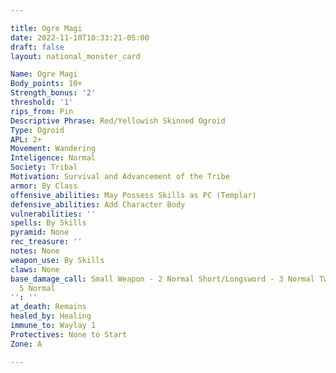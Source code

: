 ```yaml
---

title: Ogre Magi
date: 2022-11-10T10:33:21-05:00
draft: false
layout: national_monster_card

Name: Ogre Magi
Body_points: 10+
Strength_bonus: '2'
threshold: '1'
rips_from: Pin
Descriptive Phrase: Red/Yellowish Skinned Ogroid
Type: Ogroid
APL: 2+
Movement: Wandering
Inteligence: Normal
Society: Tribal
Motivation: Survival and Advancement of the Tribe
armor: By Class
offensive_abilities: May Possess Skills as PC (Templar)
defensive_abilities: Add Character Body
vulnerabilities: ''
spells: By Skills
pyramid: None
rec_treasure: ''
notes: None
weapon_use: By Skills
claws: None
base_damage_call: Small Weapon - 2 Normal Short/Longsword - 3 Normal Two Handed -
  5 Normal
'': ''
at_death: Remains
healed_by: Healing
immune_to: Waylay 1
Protectives: None to Start
Zone: A

---
```

